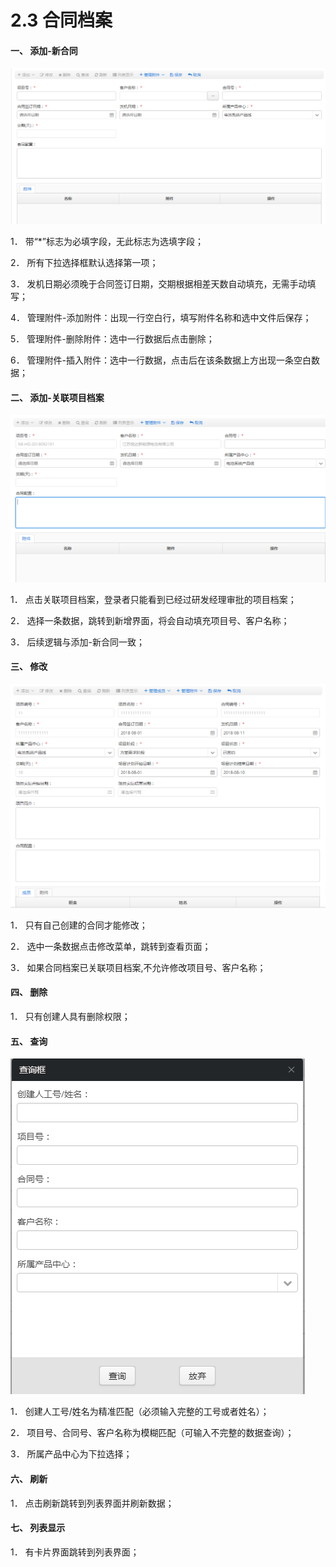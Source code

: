 # 2.3 合同档案



#### 一、       添加-新合同

![](../.gitbook/assets/image%20%2867%29.png)

1．  带“\*”标志为必填字段，无此标志为选填字段；

2．  所有下拉选择框默认选择第一项；

3．  发机日期必须晚于合同签订日期，交期根据相差天数自动填充，无需手动填写；

4．  管理附件-添加附件：出现一行空白行，填写附件名称和选中文件后保存；

5． 管理附件-删除附件：选中一行数据后点击删除；

6． 管理附件-插入附件：选中一行数据，点击后在该条数据上方出现一条空白数据；



#### 二、       添加-关联项目档案

![](../.gitbook/assets/image%20%2822%29.png)

1．  点击关联项目档案，登录者只能看到已经过研发经理审批的项目档案；

2．  选择一条数据，跳转到新增界面，将会自动填充项目号、客户名称；

3．  后续逻辑与添加-新合同一致；



#### 三、       修改

![](../.gitbook/assets/image%20%2868%29.png)

1．  只有自己创建的合同才能修改；

2．  选中一条数据点击修改菜单，跳转到查看页面；

3．  如果合同档案已关联项目档案,不允许修改项目号、客户名称；



#### 四、       删除

1．  只有创建人具有删除权限；



#### 五、       查询

![](../.gitbook/assets/image%20%2857%29.png)

1．  创建人工号/姓名为精准匹配（必须输入完整的工号或者姓名）；

2．  项目号、合同号、客户名称为模糊匹配（可输入不完整的数据查询）；

3．  所属产品中心为下拉选择；



#### 六、       刷新

1．  点击刷新跳转到列表界面并刷新数据；



#### 七、       列表显示

1．  有卡片界面跳转到列表界面；

